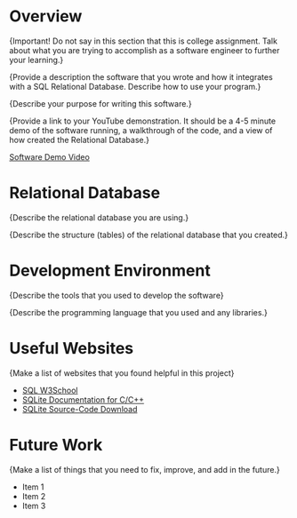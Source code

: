 # Overview

{Important!  Do not say in this section that this is college assignment.  Talk about what you are trying to accomplish as a software engineer to further your learning.}

{Provide a description the software that you wrote and how it integrates with a SQL Relational Database. Describe how to use your program.}

{Describe your purpose for writing this software.}

{Provide a link to your YouTube demonstration.  It should be a 4-5 minute demo of the software running, a walkthrough of the code, and a view of how created the Relational Database.}

[Software Demo Video](https://youtu.be/T58JfSaBrHw)

# Relational Database

{Describe the relational database you are using.}

{Describe the structure (tables) of the relational database that you created.}

# Development Environment

{Describe the tools that you used to develop the software}

{Describe the programming language that you used and any libraries.}

# Useful Websites

{Make a list of websites that you found helpful in this project}
* [SQL W3School](https://www.w3schools.com/sql/)
* [SQLite Documentation for C/C++](https://www.sqlite.org/cintro.html)
* [SQLite Source-Code Download](https://www.sqlite.org/download.html)

# Future Work

{Make a list of things that you need to fix, improve, and add in the future.}
* Item 1
* Item 2
* Item 3
